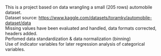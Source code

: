 This is a project based on data wrangling a small (205 rows) automobile dataset. <br>
Dataset source: https://www.kaggle.com/datasets/toramky/automobile-dataset/data 
<br>Missing values have been evaluated and handled, data formats corrected, headers added. 
<br>Perfomed data standardization & data normalization (binning) 
<br>Use of indicator variables for later regression analysis of categorical variables.
